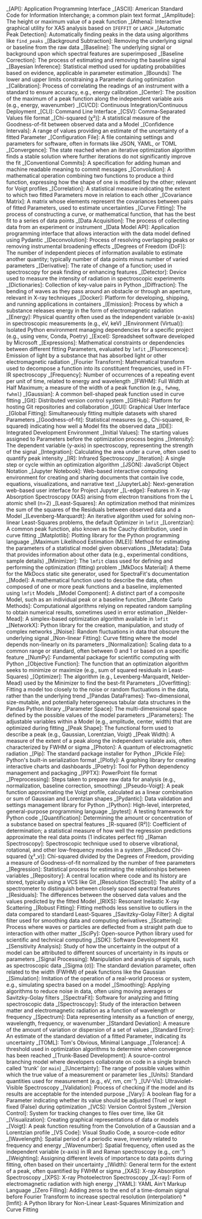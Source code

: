 _[API]: Application Programming Interface
_[ASCII]: American Standard Code for Information Interchange; a common plain text format
_[Amplitude]: The height or maximum value of a peak function
_[Athena]: Interactive graphical utility for XAS analysis based on `IFEFFIT` or `LARCH`
_[Automatic Peak Detection]: Automatically finding peaks in the data using algorithms like `find_peaks`
_[Background Subtraction]: Removing the underlying signal or baseline from the raw data
_[Baseline]: The underlying signal or background upon which spectral features are superimposed
_[Baseline Correction]: The process of estimating and removing the baseline signal
_[Bayesian Inference]: Statistical method used for updating probabilities based on evidence, applicable in parameter estimation
_[Bounds]: The lower and upper limits constraining a Parameter during optimization
_[Calibration]: Process of correlating the readings of an instrument with a standard to ensure accuracy, e.g., energy calibration
_[Center]: The position of the maximum of a peak function along the independent variable axis (e.g., energy, wavenumber)
_[CI/CD]: Continuous Integration/Continuous Deployment
_[CLI]: Command Line Interface
_[CSV]: Comma-Separated Values file format
_[Chi-squared (χ²)]: A statistical measure of the Goodness-of-fit between observed data and a Model
_[Confidence Intervals]: A range of values providing an estimate of the uncertainty of a fitted Parameter
_[Configuration File]: A file containing settings and parameters for software, often in formats like JSON, YAML, or TOML
_[Convergence]: The state reached when an iterative optimization algorithm finds a stable solution where further iterations do not significantly improve the fit
_[Conventional Commits]: A specification for adding human and machine readable meaning to commit messages
_[Convolution]: A mathematical operation combining two functions to produce a third function, expressing how the shape of one is modified by the other; relevant for Voigt profiles
_[Correlation]: A statistical measure indicating the extent to which two fitted Parameters move in relation to each other
_[Covariance Matrix]: A matrix whose elements represent the covariances between pairs of fitted Parameters, used to estimate uncertainties
_[Curve Fitting]: The process of constructing a curve, or mathematical function, that has the best fit to a series of data points
_[Data Acquisition]: The process of collecting data from an experiment or instrument
_[Data Model API]: Application programming interface that allows interaction with the data model defined using Pydantic
_[Deconvolution]: Process of resolving overlapping peaks or removing instrumental broadening effects
_[Degrees of Freedom (DoF)]: The number of independent pieces of information available to estimate another quantity; typically number of data points minus number of varied parameters
_[Derivative]: The rate of change of a function; used in spectroscopy for peak finding or enhancing features
_[Detector]: Device used to measure the intensity of radiation in spectroscopic experiments
_[Dictionaries]: Collection of key-value pairs in Python
_[Diffraction]: The bending of waves as they pass around an obstacle or through an aperture, relevant in X-ray techniques
_[Docker]: Platform for developing, shipping, and running applications in containers
_[Emission]: Process by which a substance releases energy in the form of electromagnetic radiation
_[Energy]: Physical quantity often used as the independent variable (x-axis) in spectroscopic measurements (e.g., eV, keV)
_[Environment (Virtual)]: Isolated Python environment managing dependencies for a specific project (e.g., using venv, Conda, Poetry)
_[Excel]: Spreadsheet software developed by Microsoft
_[Expressions]: Mathematical constraints or dependencies between different fitting Parameters, evaluated by `lmfit`
_[Fluorescence]: Emission of light by a substance that has absorbed light or other electromagnetic radiation
_[Fourier Transform]: Mathematical transform used to decompose a function into its constituent frequencies, used in FT-IR spectroscopy
_[Frequency]: Number of occurrences of a repeating event per unit of time, related to energy and wavelength
_[FWHM]: Full Width at Half Maximum; a measure of the width of a peak function (e.g., `fwhmg`, `fwhml`)
_[Gaussian]: A common bell-shaped peak function used in curve fitting
_[Git]: Distributed version control system
_[GitHub]: Platform for hosting Git repositories and collaboration
_[GUI]: Graphical User Interface
_[Global Fitting]: Simultaneously fitting multiple datasets with shared Parameters
_[Goodness-of-fit]: Statistical measures (e.g., Chi-squared, R-squared) indicating how well a Model fits the observed data
_[IDE]: Integrated Development Environment
_[Initial Values]: The starting values assigned to Parameters before the optimization process begins
_[Intensity]: The dependent variable (y-axis) in spectroscopy, representing the strength of the signal
_[Integration]: Calculating the area under a curve, often used to quantify peak intensity
_[IR]: Infrared Spectroscopy
_[Iteration]: A single step or cycle within an optimization algorithm
_[JSON]: JavaScript Object Notation
_[Jupyter Notebook]: Web-based interactive computing environment for creating and sharing documents that contain live code, equations, visualizations, and narrative text
_[JupyterLab]: Next-generation web-based user interface for Project Jupyter
_[L-edge]: Features in X-ray Absorption Spectroscopy (XAS) arising from electron transitions from the L atomic shell (n=2)
_[Least-Squares]: An optimization method that minimizes the sum of the squares of the Residuals between observed data and a Model
_[Levenberg-Marquardt]: An iterative algorithm used for solving non-linear Least-Squares problems, the default Optimizer in `lmfit`
_[Lorentzian]: A common peak function, also known as the Cauchy distribution, used in curve fitting
_[Matplotlib]: Plotting library for the Python programming language
_[Maximum Likelihood Estimation (MLE)]: Method for estimating the parameters of a statistical model given observations
_[Metadata]: Data that provides information about other data (e.g., experimental conditions, sample details)
_[Minimizer]: The `lmfit` class used for defining and performing the optimization (fitting) problem
_[MkDocs Material]: A theme for the MkDocs static site generator, used for SpectraFit's documentation
_[Model]: A mathematical function used to describe the data, often composed of one or more peak functions and a baseline, implemented using `lmfit` Models
_[Model Component]: A distinct part of a composite Model, such as an individual peak or a baseline function
_[Monte Carlo Methods]: Computational algorithms relying on repeated random sampling to obtain numerical results, sometimes used in error estimation
_[Nelder-Mead]: A simplex-based optimization algorithm available in `lmfit`
_[NetworkX]: Python library for the creation, manipulation, and study of complex networks
_[Noise]: Random fluctuations in data that obscure the underlying signal
_[Non-linear Fitting]: Curve fitting where the model depends non-linearly on its parameters
_[Normalization]: Scaling data to a common range or standard, often between 0 and 1 or based on a specific feature
_[NumPy]: Fundamental package for scientific computing with Python
_[Objective Function]: The function that an optimization algorithm seeks to minimize or maximize (e.g., sum of squared residuals in Least-Squares)
_[Optimizer]: The algorithm (e.g., Levenberg-Marquardt, Nelder-Mead) used by the Minimizer to find the best-fit Parameters
_[Overfitting]: Fitting a model too closely to the noise or random fluctuations in the data, rather than the underlying trend
_[Pandas DataFrames]: Two-dimensional, size-mutable, and potentially heterogeneous tabular data structures in the Pandas Python library
_[Parameter Space]: The multi-dimensional space defined by the possible values of the model parameters
_[Parameters]: The adjustable variables within a Model (e.g., amplitude, center, width) that are optimized during fitting
_[Peak Shape]: The functional form used to describe a peak (e.g., Gaussian, Lorentzian, Voigt)
_[Peak Width]: A measure of the extent of a peak along the independent variable axis, often characterized by FWHM or sigma
_[Photon]: A quantum of electromagnetic radiation
_[Pip]: The standard package installer for Python
_[Pickle File]: Python's built-in serialization format
_[Plotly]: A graphing library for creating interactive charts and dashboards
_[Poetry]: Tool for Python dependency management and packaging
_[PPTX]: PowerPoint file format
_[Preprocessing]: Steps taken to prepare raw data for analysis (e.g., normalization, baseline correction, smoothing)
_[Pseudo-Voigt]: A peak function approximating the Voigt profile, calculated as a linear combination or sum of Gaussian and Lorentzian shapes
_[Pydantic]: Data validation and settings management library for Python
_[Python]: High-level, interpreted, general-purpose programming language
_[pytest]: A testing framework for Python code
_[Quantification]: Determining the amount or concentration of a substance based on spectral features
_[R-squared (R²)]: Coefficient of determination; a statistical measure of how well the regression predictions approximate the real data points (1 indicates perfect fit)
_[Raman Spectroscopy]: Spectroscopic technique used to observe vibrational, rotational, and other low-frequency modes in a system
_[Reduced Chi-squared (χ²_ν)]: Chi-squared divided by the Degrees of Freedom, providing a measure of Goodness-of-fit normalized by the number of free parameters
_[Regression]: Statistical process for estimating the relationships between variables
_[Repository]: A central location where code and its history are stored, typically using a VCS like Git
_[Resolution (Spectral)]: The ability of a spectrometer to distinguish between closely spaced spectral features
_[Residuals]: The differences between the observed data values and the values predicted by the fitted Model
_[RIXS]: Resonant Inelastic X-ray Scattering
_[Robust Fitting]: Fitting methods less sensitive to outliers in the data compared to standard Least-Squares
_[Savitzky-Golay Filter]: A digital filter used for smoothing data and computing derivatives
_[Scattering]: Process where waves or particles are deflected from a straight path due to interaction with other matter
_[SciPy]: Open-source Python library used for scientific and technical computing
_[SDK]: Software Development Kit
_[Sensitivity Analysis]: Study of how the uncertainty in the output of a model can be attributed to different sources of uncertainty in its inputs or parameters
_[Signal Processing]: Manipulation and analysis of signals, such as spectroscopic data
_[Sigma (σ)]: The standard deviation parameter, often related to the width (FWHM) of peak functions like the Gaussian
_[Simulation]: Imitation of the operation of a real-world process or system, e.g., simulating spectra based on a model
_[Smoothing]: Applying algorithms to reduce noise in data, often using moving averages or Savitzky-Golay filters
_[SpectraFit]: Software for analyzing and fitting spectroscopic data
_[Spectroscopy]: Study of the interaction between matter and electromagnetic radiation as a function of wavelength or frequency
_[Spectrum]: Data representing intensity as a function of energy, wavelength, frequency, or wavenumber
_[Standard Deviation]: A measure of the amount of variation or dispersion of a set of values
_[Standard Error]: An estimate of the standard deviation of a fitted Parameter, indicating its uncertainty
_[TOML]: Tom's Obvious, Minimal Language
_[Tolerance]: A threshold used in optimization algorithms to determine when convergence has been reached
_[Trunk-Based Development]: A source-control branching model where developers collaborate on code in a single branch called 'trunk' (or `main`)
_[Uncertainty]: The range of possible values within which the true value of a measurement or parameter lies
_[Units]: Standard quantities used for measurement (e.g., eV, nm, cm⁻¹)
_[UV-Vis]: Ultraviolet-Visible Spectroscopy
_[Validation]: Process of checking if the model and its results are acceptable for the intended purpose
_[Vary]: A boolean flag for a Parameter indicating whether its value should be adjusted (True) or kept fixed (False) during optimization
_[VCS]: Version Control System
_[Version Control]: System for tracking changes to files over time, like Git
_[Visualization]: Creating graphical representations of data or models
_[Voigt]: A peak function resulting from the Convolution of a Gaussian and a Lorentzian profile
_[VS Code]: Visual Studio Code, a source-code editor
_[Wavelength]: Spatial period of a periodic wave, inversely related to frequency and energy
_[Wavenumber]: Spatial frequency, often used as the independent variable (x-axis) in IR and Raman spectroscopy (e.g., cm⁻¹)
_[Weighting]: Assigning different levels of importance to data points during fitting, often based on their uncertainty
_[Width]: General term for the extent of a peak, often quantified by FWHM or sigma
_[XAS]: X-ray Absorption Spectroscopy
_[XPS]: X-ray Photoelectron Spectroscopy
_[X-ray]: Form of electromagnetic radiation with high energy
_[YAML]: YAML Ain't Markup Language
_[Zero Filling]: Adding zeros to the end of a time-domain signal before Fourier Transform to increase spectral resolution (interpolation) \*[lmfit]: A Python library for Non-Linear Least-Squares Minimization and Curve Fitting
